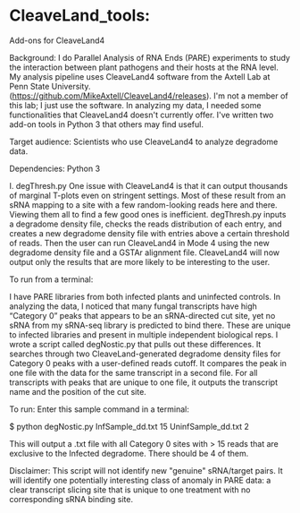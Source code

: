 # CleaveLand_tools:
Add-ons for CleaveLand4

Background: I do Parallel Analysis of RNA Ends (PARE) experiments to study the interaction between plant pathogens and their hosts at the RNA level. My analysis pipeline uses CleaveLand4 software from the Axtell Lab at Penn State University. (https://github.com/MikeAxtell/CleaveLand4/releases). I'm not a member of this lab; I just use the software.
In analyzing my data, I needed some functionalities that CleaveLand4 doesn't currently offer. I've written two add-on tools in Python 3 that others may find useful.

Target audience: Scientists who use CleaveLand4 to analyze degradome data.

Dependencies: Python 3

I. degThresh.py
One issue with CleaveLand4 is that it can output thousands of marginal T-plots even on stringent settings. Most of these result from an sRNA mapping to a site with a few random-looking reads here and there. Viewing them all to find a few good ones is inefficient. degThresh.py inputs a degradome density file, checks the reads distribution of each entry, and creates a new degradome density file with entries above a certain threshold of reads. Then the user can run CleaveLand4 in Mode 4 using the new degradome density file and a GSTAr alignment file. CleaveLand4 will now output only the results that are more likely to be interesting to the user.

To run from a terminal:



I have PARE libraries from both infected plants and uninfected controls. In analyzing the data, I noticed that many fungal transcripts have high “Category 0” peaks that appears to be an sRNA-directed cut site, yet no sRNA from my sRNA-seq library is predicted to bind there. These are unique to infected libraries and present in multiple independent biological reps.
I wrote a script called degNostic.py that pulls out these differences. It searches through two CleaveLand-generated degradome density files for Category 0 peaks with a user-defined reads cutoff. It compares the peak in one file with the data for the same transcript in a second file. For all transcripts with peaks that are unique to one file, it outputs the transcript name and the position of the cut site.





To run: Enter this sample command in a terminal:

$ python degNostic.py InfSample_dd.txt 15 UninfSample_dd.txt 2

This will output a .txt file with all Category 0 sites with > 15 reads that are exclusive to the Infected degradome. There should be 4 of them.

Disclaimer: This script will not identify new "genuine" sRNA/target pairs. It will identify one potentially interesting class of anomaly in PARE data: a clear transcript slicing site that is unique to one treatment with no corresponding sRNA binding site. 
